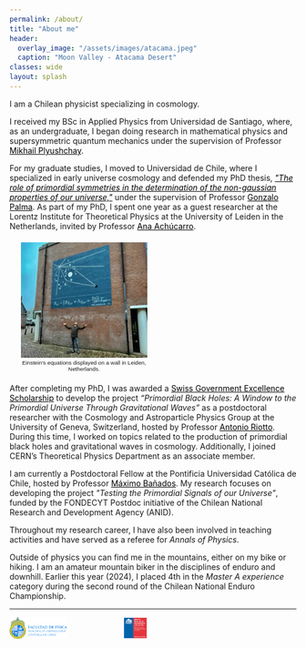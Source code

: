 ```yaml
---
permalink: /about/
title: "About me"
header:
  overlay_image: "/assets/images/atacama.jpeg"
  caption: "Moon Valley - Atacama Desert"
classes: wide
layout: splash
---
```



I am a Chilean physicist specializing in cosmology.

I received my BSc in Applied Physics from Universidad de Santiago, where, as an undergraduate, I began doing research in mathematical physics and supersymmetric quantum mechanics under the supervision of Professor <a href="https://fisica.postgrado.usach.cl/en/mikhail-plyushchay" style="text-decoration: underline; text-decoration-color: black; color: black;">Mikhail Plyushchay</a>.

For my graduate studies, I moved to Universidad de Chile, where I specialized in early universe cosmology and defended my PhD thesis, <a href="https://repositorio.uchile.cl/handle/2250/181845" style="text-decoration: underline; text-decoration-color: black; color: black;">*"The role of primordial symmetries in the determination of the non-gaussian properties of our universe,"*</a> under the supervision of Professor <a href="https://portafolio-academico.uchile.cl/perfil/46164-Gonzalo-Alejandro-Palma-Quilodrán" style="text-decoration: underline; text-decoration-color: black; color: black;">Gonzalo Palma</a>. As part of my PhD, I spent one year as a guest researcher at the Lorentz Institute for Theoretical Physics at the University of Leiden in the Netherlands, invited by Professor <a href="https://en.wikipedia.org/wiki/Ana_Achúcarro" style="text-decoration: underline; text-decoration-color: black; color: black;">Ana Achúcarro</a>.


<figure style="width: 44%; margin: 20px;"  class="align-right">
  <img src="/assets/images/leidenwall.jpeg" alt="">
<figcaption style="text-align: center; width: 100%; font-family: sans-serif; font-size: .7em; font-weight: lighter;">Einstein's equations displayed on a wall in Leiden, Netherlands.</figcaption>
</figure>


After completing my PhD, I was awarded a <a href="https://www.sbfi.admin.ch/sbfi/en/home/education/scholarships-and-grants/swiss-government-excellence-scholarships.html" style="text-decoration: underline; text-decoration-color: black; color: black;">Swiss Government Excellence Scholarship</a> to develop the project *“Primordial Black Holes: A Window to the Primordial Universe Through Gravitational Waves”* as a postdoctoral researcher with the Cosmology and Astroparticle Physics Group at the University of Geneva, Switzerland, hosted by Professor <a href="https://www.istitutoveneto.it/flex/cm/pages/ServeBLOB.php/L/IT/IDPagina/1869" style="text-decoration: underline; text-decoration-color: black; color: black;">Antonio Riotto</a>. During this time, I worked on topics related to the production of primordial black holes and gravitational waves in cosmology. Additionally, I joined CERN’s Theoretical Physics Department as an associate member.

I am currently a Postdoctoral Fellow at the Pontificia Universidad Católica de Chile, hosted by Professor <a href="https://fisica.uc.cl/en/academico/maximo-banados-2/" style="text-decoration: underline; text-decoration-color: black; color: black;">Máximo Bañados</a>. My research focuses on developing the project *"Testing the Primordial Signals of our Universe"*, funded by the FONDECYT Postdoc initiative of the Chilean National Research and Development Agency (ANID).


Throughout my research career, I have also been involved in teaching activities and have served as a referee for *Annals of Physics*.


Outside of physics you can find me in the mountains, either on my bike or hiking. I am an amateur mountain biker in the disciplines of enduro and downhill. Earlier this year (2024), I placed 4th in the *Master A experience* category during the second round of the Chilean National Enduro Championship. 

----------------------------------------

<div style="display: flex; justify-content: left; align-items: center; gap: 100px;">
  <figure style="width: 20%; margin: 0;">
    <a href="https://fisica.uc.cl/en/" target="_blank" rel="noopener noreferrer">
      <img src="/assets/images/logos/fisicauc.png" alt="FisicaUC Logo" style="width: 100%; height: auto;">
    </a>
  </figure>
  <figure style="width: 8%; margin: 0;">
    <a href="https://anid.cl/about-us/" target="_blank" rel="noopener noreferrer">
      <img src="/assets/images/logos/anid.png" alt="ANID Logo" style="width: 100%; height: auto;">
    </a>
  </figure>
</div>

